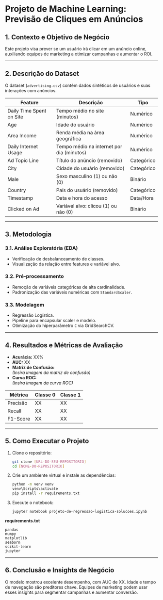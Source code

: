 # Projeto de Machine Learning: Previsão de Cliques em Anúncios

## 1. Contexto e Objetivo de Negócio

Este projeto visa prever se um usuário irá clicar em um anúncio online, auxiliando equipes de marketing a otimizar campanhas e aumentar o ROI.

---

## 2. Descrição do Dataset

O dataset (`advertising.csv`) contém dados sintéticos de usuários e suas interações com anúncios.

| Feature                    | Descrição                                         | Tipo      |
|----------------------------|---------------------------------------------------|-----------|
| Daily Time Spent on Site   | Tempo médio no site (minutos)                     | Numérico  |
| Age                        | Idade do usuário                                  | Numérico  |
| Area Income                | Renda média na área geográfica                    | Numérico  |
| Daily Internet Usage       | Tempo médio na internet por dia (minutos)         | Numérico  |
| Ad Topic Line              | Título do anúncio (removido)                      | Categórico|
| City                       | Cidade do usuário (removido)                      | Categórico|
| Male                       | Sexo masculino (1) ou não (0)                     | Binário   |
| Country                    | País do usuário (removido)                        | Categórico|
| Timestamp                  | Data e hora do acesso                             | Data/Hora |
| Clicked on Ad              | Variável alvo: clicou (1) ou não (0)              | Binário   |

---

## 3. Metodologia

### 3.1. Análise Exploratória (EDA)
- Verificação de desbalanceamento de classes.
- Visualização da relação entre features e variável alvo.

### 3.2. Pré-processamento
- Remoção de variáveis categóricas de alta cardinalidade.
- Padronização das variáveis numéricas com `StandardScaler`.

### 3.3. Modelagem
- Regressão Logística.
- Pipeline para encapsular scaler e modelo.
- Otimização do hiperparâmetro `C` via GridSearchCV.

---

## 4. Resultados e Métricas de Avaliação

- **Acurácia:** XX%
- **AUC:** XX
- **Matriz de Confusão:**  
  *(Insira imagem da matriz de confusão)*
- **Curva ROC:**  
  *(Insira imagem da curva ROC)*

| Métrica   | Classe 0 | Classe 1 |
|-----------|----------|----------|
| Precisão  | XX       | XX       |
| Recall    | XX       | XX       |
| F1-Score  | XX       | XX       |

---

## 5. Como Executar o Projeto

1. Clone o repositório:
    ```bash
    git clone [URL-DO-SEU-REPOSITORIO]
    cd [NOME-DO-REPOSITORIO]
    ```
2. Crie um ambiente virtual e instale as dependências:
    ```bash
    python -m venv venv
    venv\Scripts\activate
    pip install -r requirements.txt
    ```
3. Execute o notebook:
    ```bash
    jupyter notebook projeto-de-regressao-logistica-solucoes.ipynb
    ```

**requirements.txt**
```
pandas
numpy
matplotlib
seaborn
scikit-learn
jupyter
```

---

## 6. Conclusão e Insights de Negócio

O modelo mostrou excelente desempenho, com AUC de XX. Idade e tempo de navegação são preditores chave. Equipes de marketing podem usar esses insights para segmentar campanhas e aumentar conversão.
